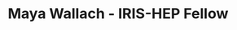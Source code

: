 ---
layout: fellow
pagetype: fellow
shortname: wallachmaya
permalink: /fellows/wallachmaya.html
fellow-name: Maya Wallach
title: Maya Wallach - IRIS-HEP Fellow
active: false
dates:
  start: 2022-05-23
  end: 2022-07-25
photo: /assets/images/team/Maya-Wallach.jpeg
institution: Michigan State University
e-mail: wallachm@msu.edu
project_title: Machine Learning Methods for Event Classification in The Active-Target Time Projection Chamber
project_goal: >
    Work with the ALPhA team on a machine learning algorithm for event classification with the Active-Target Time Projection Chamber (AT-TPC) located at the Facility for Rare Isotope Beams (FRIB) in East Lansing, Michigan.
mentors:
  - Dr. Michelle Kuchera (Davidson College)
proposal: /assets/pdf/fellows-2022/002-proposal-Maya-Safiya-Wallach.pdf
presentations:
- title: Machine Learning Methods for Event Classification in The Active-Target Time Projection Chamber
  date: 2022-09-28
  url: https://indico.cern.ch/event/1195272/contributions/5064317/attachments/2518074/4329504/IRIS-HEP%20talk%20Maya%20Wallach.pdf
  meeting: IRIS-HEP Fellows Presentations 2022
  meetingurl: https://indico.cern.ch/event/1195272/
  recordingurl: https://youtu.be/01mHSh-gnXs
  focus-area:
current_status: >

github-username: wallachmaya
linkedin-profile: https://www.linkedin.com/in/maya-wallach-kenya
---